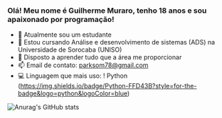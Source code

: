 ### Olá! Meu nome é Guilherme Muraro, tenho 18 anos e sou apaixonado por programação!

- 🔭 Atualmente sou um estudante
- 🌱 Estou cursando Análise e desenvolvimento de sistemas (ADS) na Universidade de Sorocaba (UNISO)
- 👯 Disposto a aprender tudo que a área me proporcionar
- 📫 Email de contato: parksom78@gmail.com
- 💻 Linguagem que mais uso:
  ! Python (https://img.shields.io/badge/Python-FFD43B?style=for-the-badge&logo=python&logoColor=blue)

![Anurag's GitHub stats](https://github-readme-stats.vercel.app/api?username=MuraroGuilherme&show_icons=true&theme=transparent)
